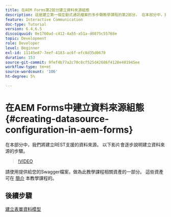 ```yaml
---
title: 在AEM Forms第2部分建立資料來源組態
description: 這是建立第一個互動式通訊檔案的多步驟教學課程的第2部分。 在本部分中，我們將建立REST支援的資料來源。  以下影片會逐步說明建立資料來源的步驟。
feature: Interactive Communication
doc-type: Tutorial
version: 6.4,6.5
discoiquuid: 0e1760ad-c412-4a55-a51a-d0875c55768e
topic: Development
role: Developer
level: Beginner
exl-id: 11145e87-7eef-4183-ac6f-efc8d35d0670
duration: 153
source-git-commit: 9fef4b77a2c70c8cf525d42686f4120e481945ee
workflow-type: tm+mt
source-wordcount: '106'
ht-degree: 5%

---
```


# 在AEM Forms中建立資料來源組態{#creating-datasource-configuration-in-aem-forms}

在本部分中，我們將建立REST支援的資料來源。  以下影片會逐步說明建立資料來源的步驟。

>[!VIDEO](https://video.tv.adobe.com/v/22344?quality=12&learn=on)

請使用提供給您的Swagger檔案，做為此教學課程相關資產的一部分。 這些資產可在 [簡介](introduction.md) 本教學課程的。

## 後續步驟

[建立表單資料模型](./partthree.md)

